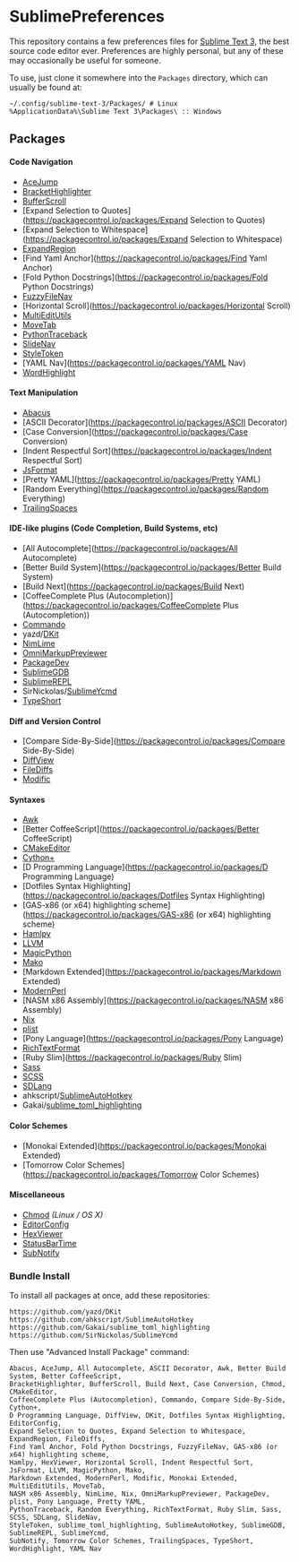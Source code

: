 # SublimePreferences #

This repository contains a few preferences files for [Sublime Text 3](http://sublimetext.com), the
best source code editor ever. Preferences are highly personal, but any of these may occasionally be
useful for someone.

To use, just clone it somewhere into the `Packages` directory, which can usually be found at:

    ~/.config/sublime-text-3/Packages/ # Linux
    %ApplicationData%\Sublime Text 3\Packages\ :: Windows


## Packages ##

#### Code Navigation ####

* [AceJump](https://packagecontrol.io/packages/AceJump)
* [BracketHighlighter](https://packagecontrol.io/packages/BracketHighlighter)
* [BufferScroll](https://packagecontrol.io/packages/BufferScroll)
* [Expand Selection to Quotes](https://packagecontrol.io/packages/Expand Selection to Quotes)
* [Expand Selection to Whitespace](https://packagecontrol.io/packages/Expand Selection to Whitespace)
* [ExpandRegion](https://packagecontrol.io/packages/ExpandRegion)
* [Find Yaml Anchor](https://packagecontrol.io/packages/Find Yaml Anchor)
* [Fold Python Docstrings](https://packagecontrol.io/packages/Fold Python Docstrings)
* [FuzzyFileNav](https://packagecontrol.io/packages/FuzzyFileNav)
* [Horizontal Scroll](https://packagecontrol.io/packages/Horizontal Scroll)
* [MultiEditUtils](https://packagecontrol.io/packages/MultiEditUtils)
* [MoveTab](https://packagecontrol.io/packages/MoveTab)
* [PythonTraceback](https://packagecontrol.io/packages/PythonTraceback)
* [SlideNav](https://packagecontrol.io/packages/SlideNav)
* [StyleToken](https://packagecontrol.io/packages/StyleToken)
* [YAML Nav](https://packagecontrol.io/packages/YAML Nav)
* [WordHighlight](https://packagecontrol.io/packages/WordHighlight)

#### Text Manipulation ####

* [Abacus](https://packagecontrol.io/packages/Abacus)
* [ASCII Decorator](https://packagecontrol.io/packages/ASCII Decorator)
* [Case Conversion](https://packagecontrol.io/packages/Case Conversion)
* [Indent Respectful Sort](https://packagecontrol.io/packages/Indent Respectful Sort)
* [JsFormat](https://packagecontrol.io/packages/JsFormat)
* [Pretty YAML](https://packagecontrol.io/packages/Pretty YAML)
* [Random Everything](https://packagecontrol.io/packages/Random Everything)
* [TrailingSpaces](https://packagecontrol.io/packages/TrailingSpaces)

#### IDE-like plugins (Code Completion, Build Systems, etc) ####

* [All Autocomplete](https://packagecontrol.io/packages/All Autocomplete)
* [Better Build System](https://packagecontrol.io/packages/Better Build System)
* [Build Next](https://packagecontrol.io/packages/Build Next)
* [CoffeeComplete Plus (Autocompletion)](https://packagecontrol.io/packages/CoffeeComplete Plus (Autocompletion))
* [Commando](https://packagecontrol.io/packages/Commando)
* yazd/[DKit](https://github.com/yazd/DKit)
* [NimLime](https://packagecontrol.io/packages/NimLime)
* [OmniMarkupPreviewer](https://packagecontrol.io/packages/OmniMarkupPreviewer)
* [PackageDev](https://packagecontrol.io/packages/PackageDev)
* [SublimeGDB](https://packagecontrol.io/packages/SublimeGDB)
* [SublimeREPL](https://packagecontrol.io/packages/SublimeREPL)
* SirNickolas/[SublimeYcmd](https://github.com/SirNickolas/SublimeYcmd)
* [TypeShort](https://packagecontrol.io/packages/TypeShort)

#### Diff and Version Control ####

* [Compare Side-By-Side](https://packagecontrol.io/packages/Compare Side-By-Side)
* [DiffView](https://packagecontrol.io/packages/DiffView)
* [FileDiffs](https://packagecontrol.io/packages/FileDiffs)
* [Modific](https://packagecontrol.io/packages/Modific)

#### Syntaxes ####

* [Awk](https://packagecontrol.io/packages/Awk)
* [Better CoffeeScript](https://packagecontrol.io/packages/Better CoffeeScript)
* [CMakeEditor](https://packagecontrol.io/packages/CMakeEditor)
* [Cython+](https://packagecontrol.io/packages/Cython+)
* [D Programming Language](https://packagecontrol.io/packages/D Programming Language)
* [Dotfiles Syntax Highlighting](https://packagecontrol.io/packages/Dotfiles Syntax Highlighting)
* [GAS-x86 (or x64) highlighting scheme](https://packagecontrol.io/packages/GAS-x86 (or x64) highlighting scheme)
* [Hamlpy](https://packagecontrol.io/packages/Hamlpy)
* [LLVM](https://packagecontrol.io/packages/LLVM)
* [MagicPython](https://packagecontrol.io/packages/MagicPython)
* [Mako](https://packagecontrol.io/packages/Mako)
* [Markdown Extended](https://packagecontrol.io/packages/Markdown Extended)
* [ModernPerl](https://packagecontrol.io/packages/ModernPerl)
* [NASM x86 Assembly](https://packagecontrol.io/packages/NASM x86 Assembly)
* [Nix](https://packagecontrol.io/packages/Nix)
* [plist](https://packagecontrol.io/packages/plist)
* [Pony Language](https://packagecontrol.io/packages/Pony Language)
* [RichTextFormat](https://packagecontrol.io/packages/RichTextFormat)
* [Ruby Slim](https://packagecontrol.io/packages/Ruby Slim)
* [Sass](https://packagecontrol.io/packages/Sass)
* [SCSS](https://packagecontrol.io/packages/SCSS)
* [SDLang](https://packagecontrol.io/packages/SDLang)
* ahkscript/[SublimeAutoHotkey](https://github.com/ahkscript/SublimeAutoHotkey)
* Gakai/[sublime_toml_highlighting](https://github.com/Gakai/sublime_toml_highlighting)

#### Color Schemes ####

* [Monokai Extended](https://packagecontrol.io/packages/Monokai Extended)
* [Tomorrow Color Schemes](https://packagecontrol.io/packages/Tomorrow Color Schemes)

#### Miscellaneous ####

* [Chmod](https://packagecontrol.io/packages/Chmod) *(Linux / OS X)*
* [EditorConfig](https://packagecontrol.io/packages/EditorConfig)
* [HexViewer](https://packagecontrol.io/packages/HexViewer)
* [StatusBarTime](https://packagecontrol.io/packages/StatusBarTime)
* [SubNotify](https://packagecontrol.io/packages/SubNotify)

### Bundle Install ###

To install all packages at once, add these repositories:

    https://github.com/yazd/DKit
    https://github.com/ahkscript/SublimeAutoHotkey
    https://github.com/Gakai/sublime_toml_highlighting
    https://github.com/SirNickolas/SublimeYcmd

Then use "Advanced Install Package" command:

```
Abacus, AceJump, All Autocomplete, ASCII Decorator, Awk, Better Build System, Better CoffeeScript,
BracketHighlighter, BufferScroll, Build Next, Case Conversion, Chmod, CMakeEditor,
CoffeeComplete Plus (Autocompletion), Commando, Compare Side-By-Side, Cython+,
D Programming Language, DiffView, DKit, Dotfiles Syntax Highlighting, EditorConfig,
Expand Selection to Quotes, Expand Selection to Whitespace, ExpandRegion, FileDiffs,
Find Yaml Anchor, Fold Python Docstrings, FuzzyFileNav, GAS-x86 (or x64) highlighting scheme,
Hamlpy, HexViewer, Horizontal Scroll, Indent Respectful Sort, JsFormat, LLVM, MagicPython, Mako,
Markdown Extended, ModernPerl, Modific, Monokai Extended, MultiEditUtils, MoveTab,
NASM x86 Assembly, NimLime, Nix, OmniMarkupPreviewer, PackageDev, plist, Pony Language, Pretty YAML,
PythonTraceback, Random Everything, RichTextFormat, Ruby Slim, Sass, SCSS, SDLang, SlideNav,
StyleToken, sublime_toml_highlighting, SublimeAutoHotkey, SublimeGDB, SublimeREPL, SublimeYcmd,
SubNotify, Tomorrow Color Schemes, TrailingSpaces, TypeShort, WordHighlight, YAML Nav
```
